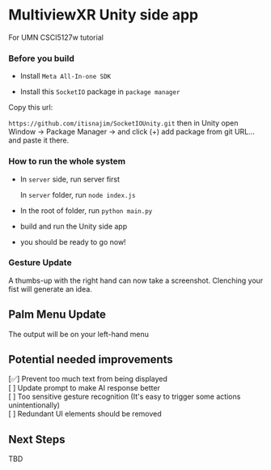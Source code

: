 # MultiviewXR Unity side app

For UMN CSCI5127w tutorial

### Before you build

- Install `Meta All-In-one SDK`

- Install this `SocketIO` package in `package manager`

Copy this url:

`https://github.com/itisnajim/SocketIOUnity.git` then in Unity open Window -> Package Manager -> and click (+) add package from git URL... and paste it there.

### How to run the whole system

- In `server` side, run server first

  In `server` folder, run `node index.js`

- In the root of folder, run `python main.py`

- build and run the Unity side app

- you should be ready to go now!


### Gesture Update
A thumbs-up with the right hand can now take a screenshot. 
Clenching your fist will generate an idea.

## Palm Menu Update
The output will be on your left-hand menu

## Potential needed improvements
[✅] Prevent too much text from being displayed    
[ ] Update prompt to make AI response better   
[ ] Too sensitive gesture recognition (It's easy to trigger some actions unintentionally)   
[ ] Redundant UI elements should be removed   

## Next Steps
TBD
